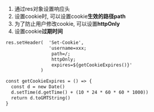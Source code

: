 1. 通过res对象设置响应头
2. 设置cookie时, 可以设置cookie**生效的路径path**
3. 为了防止用户修改cookie, 可以设置**httpOnly**
4. 设置cookie**过期时间**
```asp
res.setHeader(  'Set-Cookie',
                'username=xxx; 
                 path=/; 
                 httpOnly;
                 expires=${getCookieExpires()}'
             )
```
```asp
const getCookieExpires = () => {
  const d = new Date()
  d.setTime(d.getTime() + (10 * 24 * 60 * 60 * 1000))
  return d.toGMTString()
}
```